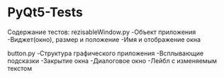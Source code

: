 # PyQt5-Tests

Содержание тестов:
rezisableWindow.py
  -Объект приложения
  -Виджет(окно), размер и положение
  -Имя и отображение окна
  
button.py
  -Структура графического приложения
  -Всплывающие подсказки
  -Закрытие окна
  -Диалоговое окно
  -Лейбл с изменяемым текстом
